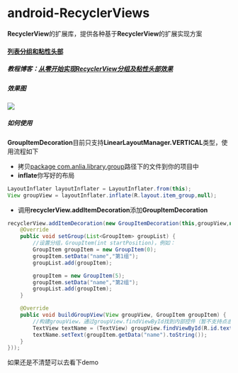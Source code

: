 # android-RecyclerViews
**RecyclerView**的扩展库，提供各种基于**RecyclerView**的扩展实现方案
#### [列表分组和粘性头部](https://github.com/AnliaLee/android-RecyclerViews/tree/master/library/src/main/java/com/anlia/library/group)
##### 教程博客：[从零开始实现RecyclerView分组及粘性头部效果](https://juejin.im/post/5a4551ce51882512d82305cb)
##### 效果图
![](https://user-gold-cdn.xitu.io/2017/12/29/160a15f16236cba8?w=208&h=300&f=gif&s=162696)

##### 如何使用
**GroupItemDecoration**目前只支持**LinearLayoutManager.VERTICAL**类型，使用流程如下
* 拷贝[package com.anlia.library.group](https://github.com/AnliaLee/android-RecyclerViews/tree/master/library/src/main/java/com/anlia/library/group)路径下的文件到你的项目中
* **inflate**你写好的布局
```java
LayoutInflater layoutInflater = LayoutInflater.from(this);
View groupView = layoutInflater.inflate(R.layout.item_group,null);
```
* 调用**recyclerView.addItemDecoration**添加**GroupItemDecoration**
```java
recyclerView.addItemDecoration(new GroupItemDecoration(this,groupView,new GroupItemDecoration.DecorationCallback() {
	@Override
	public void setGroup(List<GroupItem> groupList) {
		//设置分组，GroupItem(int startPosition)，例如：
		GroupItem groupItem = new GroupItem(0);
		groupItem.setData("name","第1组");
		groupList.add(groupItem);

		groupItem = new GroupItem(5);
		groupItem.setData("name","第2组");
		groupList.add(groupItem);
	}

	@Override
	public void buildGroupView(View groupView, GroupItem groupItem) {
		//构建groupView，通过groupView.findViewById找到内部控件（暂不支持点击事件等），例如
		TextView textName = (TextView) groupView.findViewById(R.id.text_name);
		textName.setText(groupItem.getData("name").toString());
	}
}));
```
如果还是不清楚可以去看下demo
